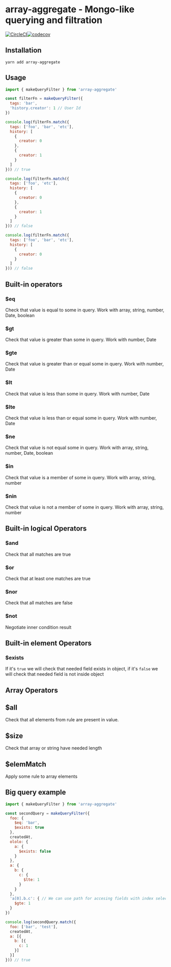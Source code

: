 # array-aggregate - Mongo-like querying and filtration

[![CircleCI](https://circleci.com/gh/Arilas/array-aggregate.svg?style=svg)](https://circleci.com/gh/Arilas/array-aggregate)[![codecov](https://codecov.io/gh/Arilas/array-aggregate/branch/master/graph/badge.svg)](https://codecov.io/gh/Arilas/array-aggregate)


## Installation

```
yarn add array-aggregate
```

## Usage

```js
import { makeQueryFilter } from 'array-aggregate'

const filterFn = makeQueryFilter({
  tags: 'bar',
  'history.creator': 1 // User Id
})

console.log(filterFn.match({
  tags: ['foo', 'bar', 'etc'],
  history: [
    {
      creator: 0
    },
    {
      creator: 1
    }
  ]
})) // true

console.log(filterFn.match({
  tags: ['foo', 'etc'],
  history: [
    {
      creator: 0
    },
    {
      creator: 1
    }
  ]
})) // false

console.log(filterFn.match({
  tags: ['foo', 'bar', 'etc'],
  history: [
    {
      creator: 0
    }
  ]
})) // false
```

## Built-in operators

### $eq

Check that value is equal to some in query. Work with array, string, number, Date, boolean

### $gt

Check that value is greater than some in query. Work with number, Date

### $gte

Check that value is greater than or equal some in query. Work with number, Date

### $lt

Check that value is less than some in query. Work with number, Date

### $lte

Check that value is less than or equal some in query. Work with number, Date

### $ne

Check that value is not equal some in query. Work with array, string, number, Date, boolean

### $in

Check that value is a member of some in query. Work with array, string, number

### $nin

Check that value is not a member of some in query. Work with array, string, number

## Built-in logical Operators

### $and

Check that all matches are true

### $or

Check that at least one matches are true

### $nor

Check that all matches are false

### $not

Negotiate inner condition result

## Built-in element Operators

### $exists

If it's `true` we will check that needed field exists in object, if it's `false` we will check that needed field is not inside object

## Array Operators

## $all

Check that all elements from rule are present in value.

## $size

Check that array or string have needed length

## $elemMatch

Apply some rule to array elements

## Big query example

```js
import { makeQueryFilter } from 'array-aggregate'

const secondQuery = makeQueryFilter({
  foo: {
    $eq: 'bar',
    $exists: true
  },
  createdAt,
  ololo: {
    a: {
      $exists: false
    }
  },
  a: {
    b: {
      c: {
        $lte: 1
      }
    }
  },
  'a[0].b.c': { // We can use path for accesing fields with index selection if it's needed
    $gte: 1
  }
})

console.log(secondQuery.match({
  foo: ['bar', 'test'],
  createdAt,
  a: [{
    b: [{
      c: 1
    }]
  }]
})) // true

```
